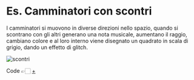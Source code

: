 # Es. Camminatori con scontri
I camminatori si muovono in diverse direzioni nello spazio, quando si scontrano con gli altri generano una nota musicale, aumentano il raggio, cambiano colore e al loro interno viene disegnato un quadrato in scala di grigio, dando un effetto di glitch.

![scontri](https://user-images.githubusercontent.com/79698172/122668831-f1bc5400-d1b1-11eb-8753-56e38474a81b.png)

Code 👉🏻 [+](https://editor.p5js.org/Alessia97/full/0mi7hFOBI)
